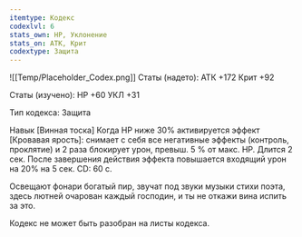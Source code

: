 ```yaml
---
itemtype: Кодекс
codexlvl: 6
stats_own: HP, Уклонение
stats_on: АТК, Крит
codextype: Защита
---
```

![[Temp/Placeholder_Codex.png]]
Статы (надето):
АТК +172
Крит +92

Статы (изучено):
HP +60
УКЛ +31

Тип кодекса: Защита


Навык
[Винная тоска]
Когда HP ниже 30% активируется эффект [Кровавая ярость]: снимает с себя все негативные эффекты (контроль, проклятие) и 2 раза блокирует урон, превыш. 5 % от макс. HP. Длится 2 сек. После завершения действия эффекта повышается входящий урон на 20% на 5 сек. CD: 60 с.

Освещают фонари богатый пир, звучат под звуки музыки стихи поэта, здесь лютней очарован каждый господин, и ты не откажи вина испить за это.

Кодекс не может быть разобран на листы кодекса.
